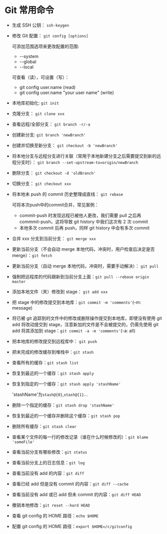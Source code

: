 # Git 常用命令

- 生成 SSH 公钥： `ssh-keygen`

- 修改 Git 配置： `git config [options]`

  可添加范围选项来更改配置的范围:

  - --system
  - --global
  - --local

  可查看（读），可设置（写）：

  - git config user.name (read)
  - git config user.name "your user name" (write)

- 本地库初始化: `git init`

- 克隆分支： `git clone xxx`

- 查看远程/全部分支： `git branch -r/-a`

- 创建新分支: `git branch 'newBranch'`

- 创建并切换至新分支： `git checkout -b 'newBranch'`

- 将本地分支与远程分支进行关联（常用于本地新建分支之后需要提交到新的远程分支时）： `git branch --set-upstream-to=origin/newBranch`

- 删除分支： `git checkout -d 'oldBranch'`

- 切换分支： `git checkout xxx`

- 将本地未 push 的 commit 历史整理成直线： `git rebase`

  可将本次push中的commit合并，常见案例：

  - commit-push 时发现远程已被他人更改，我们需要 pull 之后再 commmit-push，这将导致 git history 中我们这次有 2 次 commit
  - 本地多次 commit 后再 push，同样 git history 中会有多次 commit

- 合并 xxx 分支到当前分支： `git merge xxx`

- 更新当前分支（不会自动 merge 本地代码，冲突时，用户检查后决定是否 merge）：`git fetch`

- 更新当前分支（自动 merge 本地代码，冲突时，需要手动解决）： `git pull`

- 强制把远程库的代码跟新到当前分支上面：`git pull --rebase origin master`

- 添加本地文件（夹）修改到 stage： `git add xxx`

- 把 stage 中的修改提交到本地库：`git commit -m 'comments'`(-m: message)

- 将已被 git 追踪到的文件中的修改或删除操作提交到本地库，即使没有使用 git add 将改动提交到 stage，注意新加的文件是不会被提交的，仍需先使用 git add 将其添加到 stage：`git commit -a -m 'comments'`(-a: all)

- 把本地库的修改提交到远程库中： `git push`

- 把未完成的修改缓存到堆栈中：`git stash`

- 查看所有的缓存：`git stash list`

- 恢复到最近的一个缓存：`git stash apply`

- 恢复到指定的一个缓存：`git stash apply 'stashName'`

  'stashName'为`stash@{0}`,`stash@{1}`...

- 删除一个指定的缓存：`git stash drop 'stashName'`

- 恢复到最近的一个缓存并删除这个缓存：`git stash pop`

- 删除所有缓存：`git stash clear`

- 查看某个文件的每一行的修改记录（谁在什么时候修改的）：`git blame 'someFile'`

- 查看当前分支有哪些修改：`git status`

- 查看当前分支上的日志信息：`git log`

- 查看当前没有 add 的内容：`git diff`

- 查看已经 add 但是没有 commit 的内容：`git diff --cache`

- 查看当前没有 add 或已 add 但未 commit 的内容：`git diff HEAD`

- 撤销本地修改：`git reset --hard HEAD`

- 查看 git config 的 HOME 路径：`echo $HOME`

- 配置 git config 的 HOME 路径：`export $HOME=/c/gitconfig`
